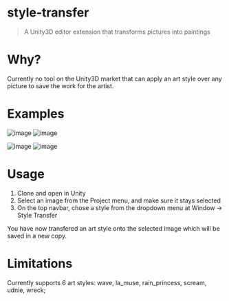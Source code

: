 # style-transfer
> A Unity3D editor extension that transforms pictures into paintings

# Why?

Currently no tool on the Unity3D market that can apply an art style over any picture to save the work for the artist.

# Examples

![image](https://user-images.githubusercontent.com/4984415/69839784-4fe4b780-1259-11ea-9ff8-f2730a5727cc.png)
![image](https://user-images.githubusercontent.com/4984415/69839799-5c691000-1259-11ea-8700-805ab3604d66.png)

![image](https://user-images.githubusercontent.com/4984415/69839815-67bc3b80-1259-11ea-9659-6a60294ad459.png)
![image](https://user-images.githubusercontent.com/4984415/69839805-612dc400-1259-11ea-8779-ae5bbed78cc6.png)

# Usage

1. Clone and open in Unity
2. Select an image from the Project menu, and make sure it stays selected
3. On the top navbar, chose a style from the dropdown menu at Window -> Style Transfer

You have now transfered an art style onto the selected image which will be saved in a new copy.

# Limitations

Currently supports 6 art styles: wave, la_muse, rain_princess, scream, udnie, wreck;
